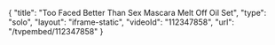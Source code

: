 {
    "title": "Too Faced Better Than Sex Mascara   Melt Off Oil Set",
    "type": "solo",
    "layout": "iframe-static",
    "videoId": "112347858",
    "url": "\/tvpembed\/112347858"
}